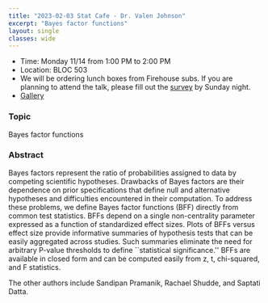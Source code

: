 ```yaml
---
title: "2023-02-03 Stat Cafe - Dr. Valen Johnson"
excerpt: "Bayes factor functions"
layout: single
classes: wide
---
```


- Time: Monday 11/14 from 1:00 PM to 2:00 PM
- Location: BLOC 503
- We will be ordering lunch boxes from Firehouse subs. If you are planning to attend the talk, please fill out the [survey](https://urldefense.com/v3/__https://forms.gle/3eHCudTwNHA9UbZU8__;!!KwNVnqRv!DtBItYdOqraqSyX-pW_UOkPCf7CwYY7COr7lQ0OYrAnCra_RW8O6LwCCZTrq0qVge8AvjfPJCSAwvBIpB7U38w$) by Sunday night.
- [Gallery](/StatCafe/2023-02-03-gallery/)

### Topic

Bayes factor functions

### Abstract

Bayes factors represent the ratio of probabilities assigned to data by competing scientific hypotheses.  Drawbacks of Bayes factors are their dependence on prior specifications that define null and alternative hypotheses and difficulties encountered in their computation.  To address these problems, we define Bayes factor functions (BFF) directly from common test statistics.  BFFs depend on a single non-centrality parameter expressed as a function of standardized effect sizes. Plots of BFFs versus effect size provide informative summaries of hypothesis tests that can be easily aggregated across studies. Such summaries eliminate the need for arbitrary P-value thresholds to define ``statistical significance.''  BFFs are available in closed form and can be computed easily from z, t, chi-squared, and F statistics. 

The other authors include Sandipan Pramanik, Rachael Shudde, and Saptati Datta.
